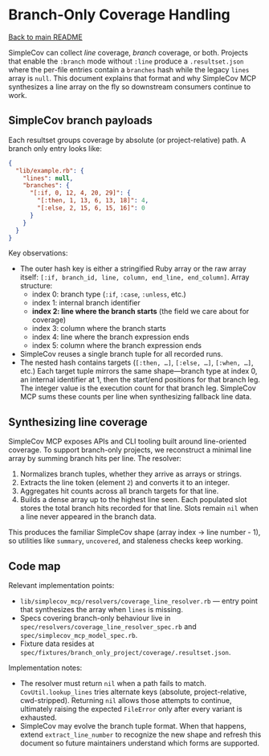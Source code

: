 # Branch-Only Coverage Handling

[Back to main README](../README.md)

SimpleCov can collect *line* coverage, *branch* coverage, or both. Projects that
enable the `:branch` mode without `:line` produce a `.resultset.json` where the
per-file entries contain a `branches` hash while the legacy `lines` array is
`null`. This document explains that format and why SimpleCov MCP synthesizes a
line array on the fly so downstream consumers continue to work.

## SimpleCov branch payloads

Each resultset groups coverage by absolute (or project-relative) path. A branch
only entry looks like:

```json
{
  "lib/example.rb": {
    "lines": null,
    "branches": {
      "[:if, 0, 12, 4, 20, 29]": {
        "[:then, 1, 13, 6, 13, 18]": 4,
        "[:else, 2, 15, 6, 15, 16]": 0
      }
    }
  }
}
```

Key observations:

- The outer hash key is either a stringified Ruby array or the raw array itself:
  `[:if, branch_id, line, column, end_line, end_column]`. Array structure:
  - index 0: branch type (`:if`, `:case`, `:unless`, etc.)
  - index 1: internal branch identifier
  - **index 2: line where the branch starts** (the field we care about for coverage)
  - index 3: column where the branch starts
  - index 4: line where the branch expression ends
  - index 5: column where the branch expression ends
- SimpleCov reuses a single branch tuple for all recorded runs.
- The nested hash contains targets (`[:then, …]`, `[:else, …]`, `[:when, …]`, etc.)
  Each target tuple mirrors the same shape—branch type at index 0, an internal
  identifier at 1, then the start/end positions for that branch leg.
  The integer value is the execution count for that branch leg. SimpleCov MCP
  sums these counts per line when synthesizing fallback line data.

## Synthesizing line coverage

SimpleCov MCP exposes APIs and CLI tooling built around line-oriented coverage.
To support branch-only projects, we reconstruct a minimal line array by summing
branch hits per line. The resolver:

1. Normalizes branch tuples, whether they arrive as arrays or strings.
2. Extracts the line token (element `2`) and converts it to an integer.
3. Aggregates hit counts across all branch targets for that line.
4. Builds a dense array up to the highest line seen. Each populated slot stores
   the total branch hits recorded for that line. Slots remain `nil` when a line
   never appeared in the branch data.

This produces the familiar SimpleCov shape (array index → line number - 1), so
utilities like `summary`, `uncovered`, and staleness checks keep working.

## Code map

Relevant implementation points:

- `lib/simplecov_mcp/resolvers/coverage_line_resolver.rb` — entry point that
  synthesizes the array when `lines` is missing.
- Specs covering branch-only behaviour live in
  `spec/resolvers/coverage_line_resolver_spec.rb` and
  `spec/simplecov_mcp_model_spec.rb`.
- Fixture data resides at
  `spec/fixtures/branch_only_project/coverage/.resultset.json`.

Implementation notes:

- The resolver must return `nil` when a path fails to match. `CovUtil.lookup_lines`
  tries alternate keys (absolute, project-relative, cwd-stripped). Returning
  `nil` allows those attempts to continue, ultimately raising the expected
  `FileError` only after every variant is exhausted.
- SimpleCov may evolve the branch tuple format. When that happens, extend
  `extract_line_number` to recognize the new shape and refresh this document so
  future maintainers understand which forms are supported.
